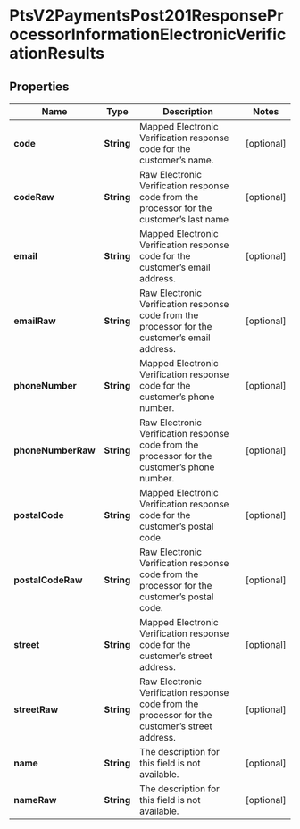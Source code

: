 
# PtsV2PaymentsPost201ResponseProcessorInformationElectronicVerificationResults

## Properties
Name | Type | Description | Notes
------------ | ------------- | ------------- | -------------
**code** | **String** | Mapped Electronic Verification response code for the customer’s name.  |  [optional]
**codeRaw** | **String** | Raw Electronic Verification response code from the processor for the customer’s last name |  [optional]
**email** | **String** | Mapped Electronic Verification response code for the customer’s email address.  |  [optional]
**emailRaw** | **String** | Raw Electronic Verification response code from the processor for the customer’s email address. |  [optional]
**phoneNumber** | **String** | Mapped Electronic Verification response code for the customer’s phone number.  |  [optional]
**phoneNumberRaw** | **String** | Raw Electronic Verification response code from the processor for the customer’s phone number. |  [optional]
**postalCode** | **String** | Mapped Electronic Verification response code for the customer’s postal code.  |  [optional]
**postalCodeRaw** | **String** | Raw Electronic Verification response code from the processor for the customer’s postal code. |  [optional]
**street** | **String** | Mapped Electronic Verification response code for the customer’s street address.  |  [optional]
**streetRaw** | **String** | Raw Electronic Verification response code from the processor for the customer’s street address. |  [optional]
**name** | **String** | The description for this field is not available.  |  [optional]
**nameRaw** | **String** | The description for this field is not available. |  [optional]



